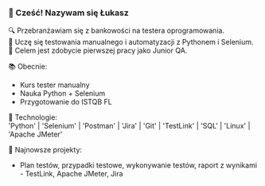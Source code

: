 ### 👋 Cześć! Nazywam się Łukasz

🔍 Przebranżawiam się z bankowości na testera oprogramowania.  
🚀 Uczę się testowania manualnego i automatyzacji z Pythonem i Selenium.  
🎯 Celem jest zdobycie pierwszej pracy jako Junior QA.

📚 Obecnie:  
- Kurs tester manualny  
- Nauka Python + Selenium  
- Przygotowanie do ISTQB FL

🧪 Technologie:  
'Python' | 'Selenium' | 'Postman' | 'Jira' | 'Git' | 'TestLink' | 'SQL' | 'Linux' | 'Apache JMeter'

📌 Najnowsze projekty:
- Plan testów, przypadki testowe, wykonywanie testów, raport z wynikami - TestLink, Apache JMeter, Jira


<!--
**lukasz-ujma/lukasz-ujma** is a ✨ _special_ ✨ repository because its `README.md` (this file) appears on your GitHub profile.

Here are some ideas to get you started:

- 🔭 I’m currently working on ...
- 🌱 I’m currently learning ...
- 👯 I’m looking to collaborate on ...
- 🤔 I’m looking for help with ...
- 💬 Ask me about ...
- 📫 How to reach me: ...
- 😄 Pronouns: ...
- ⚡ Fun fact: ...
-->
